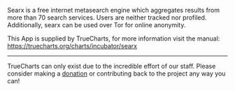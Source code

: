 Searx is a free internet metasearch engine which aggregates results from more than 70 search services. Users are neither tracked nor profiled. Additionally, searx can be used over Tor for online anonymity.

This App is supplied by TrueCharts, for more information visit the manual: https://truecharts.org/charts/incubator/searx

---

TrueCharts can only exist due to the incredible effort of our staff.
Please consider making a [donation](https://truecharts.org/docs/about/sponsor) or contributing back to the project any way you can!
